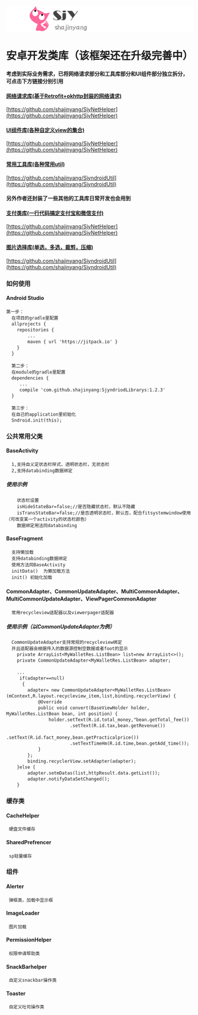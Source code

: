 
![](sjylogo.png)
# 安卓开发类库（该框架还在升级完善中）
####  考虑到实际业务需求，已将网络请求部分和工具库部分和UI组件部分独立拆分，可点击下方链接分别引用
#### [网络请求库(基于Retrofit+okhttp封装的网络请求)](https://github.com/shajinyang/SjyNetHelper)
[https://github.com/shajinyang/SjyNetHelper](https://github.com/shajinyang/SjyNetHelper)
#### [UI组件库(各种自定义view的集合)](https://github.com/shajinyang/SjyNetHelper)
[https://github.com/shajinyang/SjyNetHelper](https://github.com/shajinyang/SjyNetHelper)
#### [常用工具库(各种常用util)](https://github.com/shajinyang/SjyndroidUtil)
[https://github.com/shajinyang/SjyndroidUtil](https://github.com/shajinyang/SjyndroidUtil)

#### 另外作者还封装了一些其他的工具库日常开发也会用到
#### [支付类库(一行代码搞定支付宝和微信支付)](https://github.com/shajinyang/SjyNetHelper)
[https://github.com/shajinyang/SjyNetHelper](https://github.com/shajinyang/SjyNetHelper)
#### [图片选择库(单选，多选，裁剪，压缩)](https://github.com/shajinyang/SjyndroidUtil)
[https://github.com/shajinyang/SjyndroidUtil](https://github.com/shajinyang/SjyndroidUtil)



### 如何使用

#### Android Studio
    第一步：
      在项目的gradle里配置
      allprojects {
        repositories {
            ...
            maven { url 'https://jitpack.io' }
        }
      }

      第二步：
      在module的gradle里配置
      dependencies {
         ...
      	 compile 'com.github.shajinyang:SjyndriodLibrarys:1.2.3'
      }

      第三步：
      在自己的application里初始化
      Sndroid.init(this);



### 公共常用父类
####  BaseActivity
      1,支持自义定状态栏样式，透明状态栏，无状态栏
      2,支持databinding数据绑定
##### 使用示例
        状态栏设置
        isHideStateBar=false;//是否隐藏状态栏，默认不隐藏
        isTransStateBar=false;//是否透明状态栏，默认否，配合fitsystemwindow使用（可改变某一个activity的状态栏颜色）
        数据绑定用法同databinding

#### BaseFragment
      支持懒加载
      支持databinding数据绑定
      使用方法同BaseActivity
      initData()  为懒加载方法
      init() 初始化加载

#### CommonAdapter、CommonUpdateAdapter、MultiCommonAdapter、MultiCommonUpdateAdapter、ViewPagerCommonAdapter
      常用recycleview适配器以及viewerpager适配器

##### 使用示例（以CommonUpdateAdapter为例）
      CommonUpdateAdapter支持常规的recycleview绑定
      并且适配器会根据传入的数据源控制空数据或者foot的显示
        private ArrayList<MyWalletRes.ListBean> list=new ArrayList<>();
        private CommonUpdateAdapter<MyWalletRes.ListBean> adapter;

        ...
         if(adapter==null)
          {
            adapter= new CommonUpdateAdapter<MyWalletRes.ListBean>(mContext,R.layout.recycleview_item,list,binding.recyclerView) {
                @Override
                public void convert(BaseViewHolder holder, MyWalletRes.ListBean bean, int position) {
                    holder.setText(R.id.total_money,"bean.getTotal_fee())
                            .setText(R.id.tax,bean.getRevenue())
                            .setText(R.id.fact_money,bean.getPracticalprice())
                            .setTextTimeHm(R.id.time,bean.getAdd_time());
                }
            };
            binding.recyclerView.setAdapter(adapter);
        }else {
            adapter.setmDatas(list,httpResult.data.getList());
            adapter.notifyDataSetChanged();
        }

### 缓存类
#### CacheHelper
     硬盘文件缓存

#### SharedPrefrencer
     sp轻量缓存

### 组件
#### Alerter
     弹框类，加载中显示框

#### ImageLoader
     图片加载

#### PermissionHelper
     权限申请帮助类

#### SnackBarhelper
     自定义snackbar操作类

#### Toaster
     自定义吐司操作类















